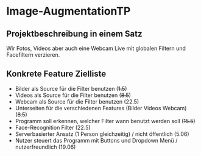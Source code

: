 # Image-AugmentationTP

## Projektbeschreibung in einem Satz
Wir Fotos, Videos aber auch eine Webcam Live mit globalen Filtern und Facefiltern verzieren.

## Konkrete Feature Zielliste
- Bilder als Source für die Filter benutzen (~~1.5~~)
- Videos als Source für die Filter benutzen (~~8.5~~)
- Webcam als Source für die Filter benutzen (22.5)
- Unterseiten für die verschiedenen Features (Bilder Videos Webcam) (~~8.5~~)
- Programm soll erkennen, welcher Filter wann benutzt werden soll (~~15.5~~)
- Face-Recognition Filter (22.5)
- Serverbasierter Ansatz (1 Person gleichzeitig) / nicht öffentlich (5.06) 
- Nutzer steuert das Programm mit Buttons und Dropdown Menü / nutzerfreundlich (19.06)
